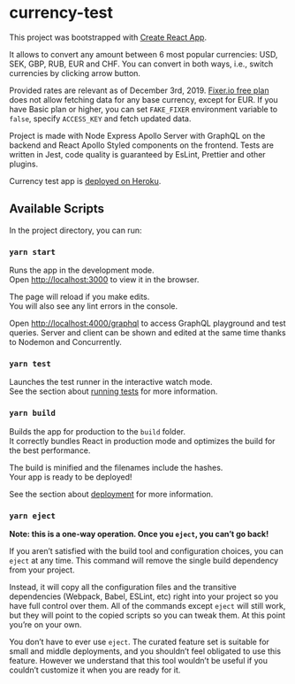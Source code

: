 # currency-test

This project was bootstrapped with [Create React App](https://github.com/facebook/create-react-app).

It allows to convert any amount between 6 most popular currencies: USD, SEK, GBP, RUB, EUR and CHF. You can convert in both ways, i.e., switch currencies by clicking arrow button.

Provided rates are relevant as of December 3rd, 2019. [Fixer.io free plan](https://fixer.io/product) does not allow fetching data for any base currency, except for EUR. If you have Basic plan or higher, you can set `FAKE_FIXER` environment variable to `false`, specify `ACCESS_KEY` and fetch updated data.

Project is made with Node Express Apollo Server with GraphQL on the backend and React Apollo Styled components on the frontend. Tests are written in Jest, code quality is guaranteed by EsLint, Prettier and other plugins.

Currency test app is [deployed on Heroku](https://currency-app-test.herokuapp.com/).

## Available Scripts

In the project directory, you can run:

### `yarn start`

Runs the app in the development mode.<br />
Open [http://localhost:3000](http://localhost:3000) to view it in the browser.

The page will reload if you make edits.<br />
You will also see any lint errors in the console.

Open [http://localhost:4000/graphql](http://localhost:4000/graphql) to access GraphQL playground and test queries.
Server and client can be shown and edited at the same time thanks to Nodemon and Concurrently.

### `yarn test`

Launches the test runner in the interactive watch mode.<br />
See the section about [running tests](https://facebook.github.io/create-react-app/docs/running-tests) for more information.

### `yarn build`

Builds the app for production to the `build` folder.<br />
It correctly bundles React in production mode and optimizes the build for the best performance.

The build is minified and the filenames include the hashes.<br />
Your app is ready to be deployed!

See the section about [deployment](https://facebook.github.io/create-react-app/docs/deployment) for more information.

### `yarn eject`

**Note: this is a one-way operation. Once you `eject`, you can’t go back!**

If you aren’t satisfied with the build tool and configuration choices, you can `eject` at any time. This command will remove the single build dependency from your project.

Instead, it will copy all the configuration files and the transitive dependencies (Webpack, Babel, ESLint, etc) right into your project so you have full control over them. All of the commands except `eject` will still work, but they will point to the copied scripts so you can tweak them. At this point you’re on your own.

You don’t have to ever use `eject`. The curated feature set is suitable for small and middle deployments, and you shouldn’t feel obligated to use this feature. However we understand that this tool wouldn’t be useful if you couldn’t customize it when you are ready for it.

